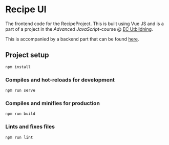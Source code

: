 # Recipe UI
The frontend code for the RecipeProject. This is built using Vue JS and is a part of a project in the *Advanced JavaScript*-course @ [EC Utbildning](http://www.ecutbildning.se/utbildningar/javautvecklare).

This is accompanied by a backend part that can be found [here](https://github.com/MikaelFeher/recipes-api).

## Project setup
```
npm install
```

### Compiles and hot-reloads for development
```
npm run serve
```

### Compiles and minifies for production
```
npm run build
```

### Lints and fixes files
```
npm run lint
```
